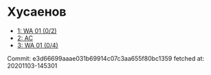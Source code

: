 # Хусаенов
- [1: WA 01 (0/2)](1.md)
- [2: AC](2.md)
- [3: WA 01 (0/4)](3.md)

Commit: e3d66699aaae031b69914c07c3aa655f80bc1359
 fetched at: 20201103-145301
